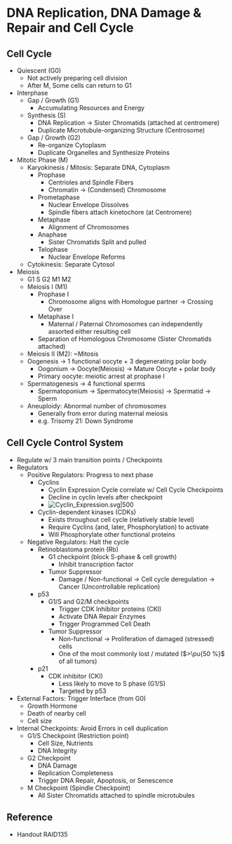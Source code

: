 # DNA Replication, DNA Damage & Repair and Cell Cycle

## Cell Cycle

* Quiescent (G0)
  * Not actively preparing cell division
  * After M, Some cells can return to G1
* Interphase
  * Gap / Growth (G1)
    * Accumulating Resources and Energy
  * Synthesis (S)
    * DNA Replication → Sister Chromatids (attached at centromere)
    * Duplicate Microtubule-organizing Structure (Centrosome)
  * Gap / Growth (G2)
    * Re-organize Cytoplasm
    * Duplicate Organelles and Synthesize Proteins
* Mitotic Phase (M)
  * Karyokinesis / Mitosis: Separate DNA, Cytoplasm
    * Prophase
      * Centrioles and Spindle Fibers
      * Chromatin → (Condensed) Chromosome
    * Prometaphase
      * Nuclear Envelope Dissolves
      * Spindle fibers attach kinetochore (at Centromere)
    * Metaphase
      * Alignment of Chromosomes
    * Anaphase
      * Sister Chromatids Split and pulled
    * Telophase
      * Nuclear Envelope Reforms
  * Cytokinesis: Separate Cytosol
* Meiosis
  * G1 S G2 M1 M2
  * Meiosis I (M1)
    * Prophase I
      * Chromosome aligns with Homologue partner → Crossing Over
    * Metaphase I
      * Maternal / Paternal Chromosomes can independently assorted either resulting cell
    * Separation of Homologous Chromosome (Sister Chromatids attached)
  * Meiosis II (M2): ~Mitosis
  * Oogenesis → 1 functional oocyte + 3 degenerating polar body
    * Oogonium → Oocyte(Meiosis) → Mature Oocyte + polar body
    * Primary oocyte: meiotic arrest at prophase I
  * Spermatogenesis → 4 functional sperms
    * Spermatoponium → Spermatocyte(Meiosis) → Spermatid → Sperm
  * Aneuploidy: Abnormal number of chromosomes
    * Generally from error during maternal meiosis
    * e.g. Trisomy 21: Down Syndrome

## Cell Cycle Control System

* Regulate w/ 3 main transition points / Checkpoints
* Regulators
  * Positive Regulators: Progress to next phase
    * Cyclins
      * Cyclin Expression Cycle correlate w/ Cell Cycle Checkpoints
      * Decline in cyclin levels after checkpoint
      * ![Cyclin\_Expression.svg|500](https://upload.wikimedia.org/wikipedia/commons/c/ce/Cyclin_Expression.svg)
    * Cyclin-dependent kinases (CDKs)
      * Exists throughout cell cycle (relatively stable level)
      * Require Cyclins (and, later, Phosphorylation) to activate
      * Will Phosphorylate other functional proteins
  * Negative Regulators: Halt the cycle
    * Retinoblastoma protein (Rb)
      * G1 checkpoint (block S-phase & cell growth)
        * Inhibit transcription factor
      * Tumor Suppressor
        * Damage / Non-functional → Cell cycle deregulation → Cancer (Uncontrollable replication)
    * p53
      * G1/S and G2/M checkpoints
        * Trigger CDK Inhibitor proteins (CKI)
        * Activate DNA Repair Enzymes
        * Trigger Programmed Cell Death
      * Tumor Suppressor
        * Non-functional → Proliferation of damaged (stressed) cells
        * One of the most commonly lost / mutated ($>\pu{50 %}$ of all tumors)
    * p21
      * CDK inhibitor (CKI)
        * Less likely to move to S phase (G1/S)
        * Targeted by p53
* External Factors: Trigger Interface (from G0)
  * Growth Hormone
  * Death of nearby cell
  * Cell size
* Internal Checkpoints: Avoid Errors in cell duplication
  * G1/S Checkpoint (Restriction point)
    * Cell Size, Nutrients
    * DNA Integrity
  * G2 Checkpoint
    * DNA Damage
    * Replication Completeness
    * Trigger DNA Repair, Apoptosis, or Senescence
  * M Checkpoint (Spindle Checkpoint)
    * All Sister Chromatids attached to spindle microtubules

## Reference

* Handout RAID135
